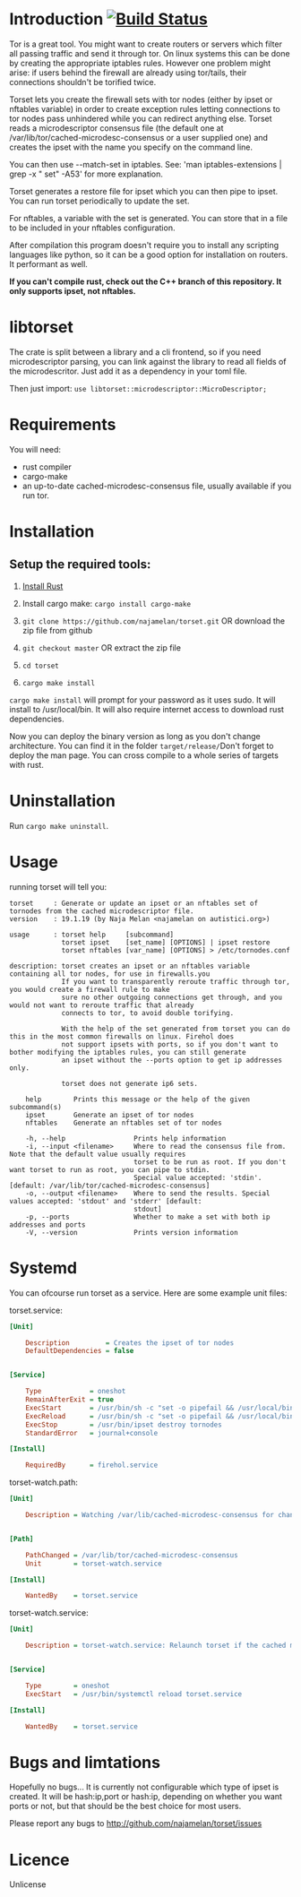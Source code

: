 Introduction [![Build Status](https://travis-ci.org/najamelan/torset.svg?branch=master)](https://travis-ci.org/najamelan/torset)
============

Tor is a great tool. You might want to create routers or servers which filter all passing traffic and send it through tor. On linux systems this can be done by creating the appropriate iptables rules. However one problem might arise: if users behind the firewall are already using tor/tails, their connections shouldn't be torified twice.

Torset lets you create the firewall sets with tor nodes (either by ipset or nftables variable) in order to create exception rules letting connections to tor nodes pass unhindered while you can redirect anything else. Torset reads a microdescriptor consensus file (the default one at /var/lib/tor/cached-microdesc-consensus or a user supplied one) and creates the ipset with the name you specify on the command line.

You can then use --match-set in iptables. See: 'man iptables-extensions | grep -x "   set" -A53' for more explanation.

Torset generates a restore file for ipset which you can then pipe to ipset. You can run torset periodically to update the set.

For nftables, a variable with the set is generated. You can store that in a file to be included in your nftables configuration.

After compilation this program doesn't require you to install any scripting languages like python, so it can be a good option for installation on routers. It performant as well.

**If you can't compile rust, check out the C++ branch of this repository. It only supports ipset, not nftables.**

libtorset
=========

The crate is split between a library and a cli frontend, so if you need microdescriptor parsing, you can link against the library to read all fields of the microdescritor. Just add it as a dependency in your toml file.

Then just import: `use libtorset::microdescriptor::MicroDescriptor;`


Requirements
============

You will need:
- rust compiler
- cargo-make
- an up-to-date cached-microdesc-consensus file, usually available if you run tor.


Installation
============

Setup the required tools:
-------------------------

1. [Install Rust](https://www.rust-lang.org/tools/install)
2. Install cargo make: `cargo install cargo-make`

1. `git clone https://github.com/najamelan/torset.git` OR download the zip file from github
2. `git checkout master`                               OR extract  the zip file
3. `cd torset`
4. `cargo make install`

`cargo make install` will prompt for your password as it uses sudo. It will install to /usr/local/bin. It will also require internet access to download rust dependencies.

Now you can deploy the binary version as long as you don't change architecture. You can find it in the folder `target/release/`Don't forget to deploy the man page. You can cross compile to a whole series of targets with rust.


Uninstallation
==============

Run `cargo make uninstall`.


Usage
=====
running torset will tell you:

```
torset     : Generate or update an ipset or an nftables set of tornodes from the cached microdescriptor file.
version    : 19.1.19 (by Naja Melan <najamelan on autistici.org>)

usage      : torset help     [subcommand]
             torset ipset    [set_name] [OPTIONS] | ipset restore
             torset nftables [var_name] [OPTIONS] > /etc/tornodes.conf

description: torset creates an ipset or an nftables variable containing all tor nodes, for use in firewalls.you
             If you want to transparently reroute traffic through tor, you would create a firewall rule to make
             sure no other outgoing connections get through, and you would not want to reroute traffic that already
             connects to tor, to avoid double torifying.

             With the help of the set generated from torset you can do this in the most common firewalls on linux. Firehol does
             not support ipsets with ports, so if you don't want to bother modifying the iptables rules, you can still generate
             an ipset without the --ports option to get ip addresses only.

             torset does not generate ip6 sets.

    help        Prints this message or the help of the given subcommand(s)
    ipset       Generate an ipset of tor nodes
    nftables    Generate an nftables set of tor nodes

    -h, --help                 Prints help information
    -i, --input <filename>     Where to read the consensus file from. Note that the default value usually requires
                               torset to be run as root. If you don't want torset to run as root, you can pipe to stdin.
                               Special value accepted: 'stdin'.  [default: /var/lib/tor/cached-microdesc-consensus]
    -o, --output <filename>    Where to send the results. Special values accepted: 'stdout' and 'stderr' [default:
                               stdout]
    -p, --ports                Whether to make a set with both ip addresses and ports
    -V, --version              Prints version information
```

Systemd
=======
You can ofcourse run torset as a service. Here are some example unit files:


torset.service:
```ini
[Unit]

    Description         = Creates the ipset of tor nodes
    DefaultDependencies = false


[Service]

    Type            = oneshot
    RemainAfterExit = true
    ExecStart       = /usr/bin/sh -c "set -o pipefail && /usr/local/bin/torset ipset tornodes --ports | ipset restore"
    ExecReload      = /usr/bin/sh -c "set -o pipefail && /usr/local/bin/torset ipset tornodes --ports | ipset restore"
    ExecStop        = /usr/bin/ipset destroy tornodes
    StandardError   = journal+console

[Install]

    RequiredBy      = firehol.service
```

torset-watch.path:
```ini
[Unit]

    Description = Watching /var/lib/cached-microdesc-consensus for changes (to restart torset.service).


[Path]

    PathChanged = /var/lib/tor/cached-microdesc-consensus
    Unit        = torset-watch.service

[Install]

    WantedBy    = torset.service
```

torset-watch.service:
```ini
[Unit]

    Description = torset-watch.service: Relaunch torset if the cached microdescriptor file changes.


[Service]

    Type        = oneshot
    ExecStart   = /usr/bin/systemctl reload torset.service

[Install]

    WantedBy    = torset.service
```

Bugs and limtations
===================

Hopefully no bugs... It is currently not configurable which type of ipset is created. It will be hash:ip,port or hash:ip, depending on whether you want ports or not, but that should be the best choice for most users.

Please report any bugs to http://github.com/najamelan/torset/issues


Licence
=======

Unlicense

